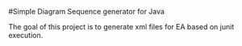 #Simple Diagram Sequence generator for Java

The goal of this project is to generate xml files for EA based on junit execution.


